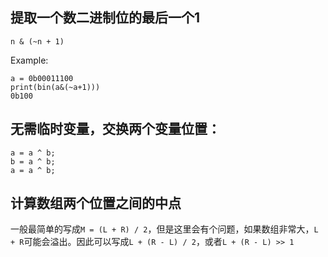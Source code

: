 ## 提取一个数二进制位的最后一个1

```n & (~n + 1)```

Example:

```
a = 0b00011100
print(bin(a&(~a+1)))
0b100
```

## 无需临时变量，交换两个变量位置：

```
a = a ^ b;
b = a ^ b;
a = a ^ b;
```

## 计算数组两个位置之间的中点

一般最简单的写成```M = (L + R) / 2```，但是这里会有个问题，如果数组非常大，```L + R```可能会溢出。因此可以写成```L + (R - L) / 2```，或者```L + (R - L) >> 1```
